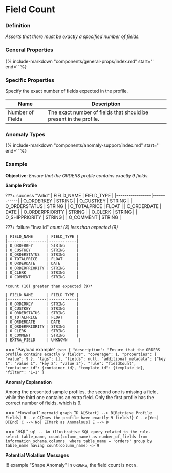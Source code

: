 # Field Count

### Definition

*Asserts that there must be exactly a specified number of fields.*

### General Properties

{% 
    include-markdown "components/general-props/index.md"
    start='<!-- none-props--start -->'
    end='<!-- none-props--end -->' 
%}

### Specific Properties

Specify the exact number of fields expected in the profile.

| Name                      | Description                                                   |
|---------------------------|---------------------------------------------------------------|
| <div class="text-primary">Number of Fields</div> | The exact number of fields that should be present in the profile. |

### Anomaly Types

{% 
    include-markdown "components/anomaly-support/index.md"
    start='<!-- shape-only--start -->'
    end='<!-- shape-only--end -->' 
%}

### Example

**Objective**: *Ensure that the ORDERS profile contains exactly 9 fields.*

**Sample Profile**

???+ success "Valid"
    | FIELD_NAME      | FIELD_TYPE |
    |-----------------|------------|
    | O_ORDERKEY      | STRING     |
    | O_CUSTKEY       | STRING     |
    | O_ORDERSTATUS   | STRING     |
    | O_TOTALPRICE    | FLOAT      |
    | O_ORDERDATE     | DATE       |
    | O_ORDERPRIORITY | STRING     |
    | O_CLERK         | STRING     |
    | O_SHIPPRIORITY  | STRING     |
    | O_COMMENT       | STRING     |

???+ failure "Invalid"
    *count (8) less than expected (9)*

    | FIELD_NAME      | FIELD_TYPE |
    |-----------------|------------|
    | O_ORDERKEY      | STRING     |
    | O_CUSTKEY       | STRING     |
    | O_ORDERSTATUS   | STRING     |
    | O_TOTALPRICE    | FLOAT      |
    | O_ORDERDATE     | DATE       |
    | O_ORDERPRIORITY | STRING     |
    | O_CLERK         | STRING     |
    | O_COMMENT       | STRING     |

    *count (10) greater than expected (9)*

    | FIELD_NAME      | FIELD_TYPE |
    |-----------------|------------|
    | O_ORDERKEY      | STRING     |
    | O_CUSTKEY       | STRING     |
    | O_ORDERSTATUS   | STRING     |
    | O_TOTALPRICE    | FLOAT      |
    | O_ORDERDATE     | DATE       |
    | O_ORDERPRIORITY | STRING     |
    | O_CLERK         | STRING     |
    | O_COMMENT       | STRING     |
    | EXTRA_FIELD     | UNKNOWN     |

=== "Payload example"
    ``` json
    {
        "description": "Ensure that the ORDERS profile contains exactly 9 fields",
        "coverage": 1,
        "properties": {
            "value": 9
        },
        "tags": [],
        "fields": null,
        "additional_metadata": {"key 1": "value 1", "key 2": "value 2"},
        "rule": "fieldCount",
        "container_id": {container_id},
        "template_id": {template_id},
        "filter": "1=1"
    }
    ```

**Anomaly Explanation**

Among the presented sample profiles, the second one is missing a field, while the third one contains an extra field. Only the first profile has the correct number of fields, which is 9.

=== "Flowchart"
    ``` mermaid
    graph TD
    A[Start] --> B[Retrieve Profile Fields]
    B --> C{Does the profile have exactly 9 fields?}
    C -->|Yes| D[End]
    C -->|No| E[Mark as Anomalous]
    E --> D
    ```

=== "SQL"
    ```sql
    -- An illustrative SQL query related to the rule.
    select
        table_name, count(column_name) as number_of_fields
    from information_schema.columns 
    where table_name = 'orders'
    group by table_name
    having count(column_name) <> 9
    ```

**Potential Violation Messages**

!!! example "Shape Anomaly"
    In `ORDERS`, the field count is not `9`.

